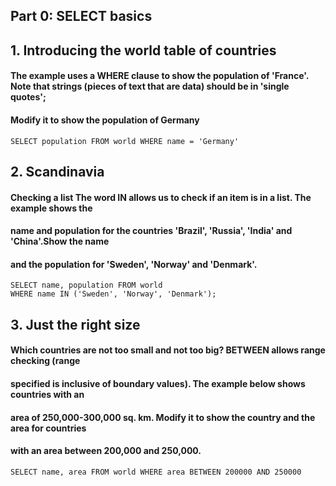 ## Part 0: SELECT basics

## 1. Introducing the world table of countries

#### The example uses a WHERE clause to show the population of 'France'. Note that strings (pieces of text that are data) should be in 'single quotes';

#### Modify it to show the population of Germany

```
SELECT population FROM world WHERE name = 'Germany'
```
## 2. Scandinavia

#### Checking a list The word IN allows us to check if an item is in a list. The example shows the

#### name and population for the countries 'Brazil', 'Russia', 'India' and 'China'.Show the name

#### and the population for 'Sweden', 'Norway' and 'Denmark'.

```
SELECT name, population FROM world
WHERE name IN ('Sweden', 'Norway', 'Denmark');
```
## 3. Just the right size

#### Which countries are not too small and not too big? BETWEEN allows range checking (range

#### specified is inclusive of boundary values). The example below shows countries with an

#### area of 250,000-300,000 sq. km. Modify it to show the country and the area for countries

#### with an area between 200,000 and 250,000.

```
SELECT name, area FROM world WHERE area BETWEEN 200000 AND 250000
```